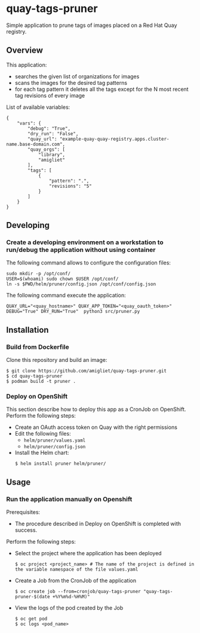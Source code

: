 # quay-tags-pruner

Simple application to prune tags of images placed on a Red Hat Quay registry.

## Overview

This application:
  - searches the given list of organizations for images
  - scans the images for the desired tag patterns
  - for each tag pattern it deletes all the tags except for the N most recent
    tag revisions of every image

List of available variables:

```
{
    "vars": {
        "debug": "True",
        "dry_run": "False",
        "quay_url": "example-quay-quay-registry.apps.cluster-name.base-domain.com",
        "quay_orgs": [
            "library",
            "amigliet"
        ],
        "tags": [
            {
                "pattern": ".",
                "revisions": "5"
            }
        ]
    }
}
```
## Developing
### Create a developing environment on a workstation to run/debug the application without using container

The following command allows to configure the configuration files:

```
sudo mkdir -p /opt/conf/
USER=$(whoami) sudo chown $USER /opt/conf/
ln -s $PWD/helm/pruner/config.json /opt/conf/config.json
```

The following command execute the application:

```
QUAY_URL="<quay_hostname>" QUAY_APP_TOKEN="<quay_oauth_token>" DEBUG="True" DRY_RUN="True"  python3 src/pruner.py
```

## Installation
### Build from Dockerfile

Clone this repository and build an image:

```
$ git clone https://github.com/amigliet/quay-tags-pruner.git
$ cd quay-tags-pruner
$ podman build -t pruner .
```

### Deploy on OpenShift
This section describe how to deploy this app as a CronJob on OpenShift. \
Perform the following steps:

* Create an OAuth access token on Quay with the right permissions
* Edit the following files:
  - `helm/pruner/values.yaml`
  - `helm/pruner/config.json`
* Install the Helm chart:
  ```
  $ helm install pruner helm/pruner/
  ```
## Usage
### Run the application manually on Openshift
Prerequisites:
* The procedure described in Deploy on OpenShift is completed with success.

Perform the following steps:

* Select the project where the application has been deployed
  ```
  $ oc project <project_name> # The name of the project is defined in the variable namespace of the file values.yaml
  ```
* Create a Job from the CronJob of the application
  ```
  $ oc create job --from=cronjob/quay-tags-pruner "quay-tags-pruner-$(date +%Y%m%d-%H%M)"
  ```
* View the logs of the pod created by the Job
  ```
  $ oc get pod
  $ oc logs <pod_name>
  ```
